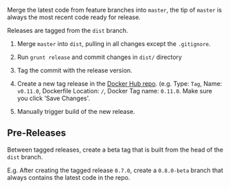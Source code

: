 Merge the latest code from feature branches into `master`, the tip of `master` is always the most recent code ready for release.

Releases are tagged from the `dist` branch.

1. Merge `master` into `dist`, pulling in all changes except the `.gitignore`.

2. Run `grunt release` and commit changes in `dist/` directory

3. Tag the commit with the release version.

4. Create a new tag release in the [Docker Hub repo](https://hub.docker.com/r/uifd/ui-for-docker/~/settings/automated-builds/). (e.g. Type: `Tag`, Name: `v0.11.0`, Dockerfile Location: `/`, Docker Tag name: `0.11.0`. Make sure you click 'Save Changes'.


5. Manually trigger build of the new release.

## Pre-Releases
Between tagged releases, create a beta tag that is built from the head of the `dist` branch.

E.g. After creating the tagged release `0.7.0`, create a `0.8.0-beta` branch that always contains the latest code in the repo.